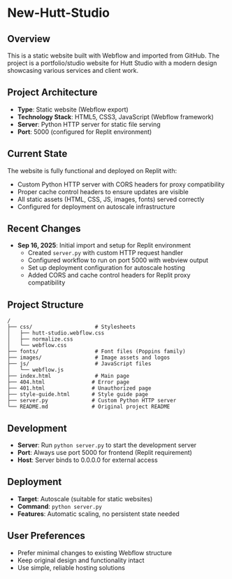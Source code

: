 # New-Hutt-Studio

## Overview
This is a static website built with Webflow and imported from GitHub. The project is a portfolio/studio website for Hutt Studio with a modern design showcasing various services and client work.

## Project Architecture
- **Type**: Static website (Webflow export)
- **Technology Stack**: HTML5, CSS3, JavaScript (Webflow framework)
- **Server**: Python HTTP server for static file serving
- **Port**: 5000 (configured for Replit environment)

## Current State
The website is fully functional and deployed on Replit with:
- Custom Python HTTP server with CORS headers for proxy compatibility
- Proper cache control headers to ensure updates are visible
- All static assets (HTML, CSS, JS, images, fonts) served correctly
- Configured for deployment on autoscale infrastructure

## Recent Changes
- **Sep 16, 2025**: Initial import and setup for Replit environment
  - Created `server.py` with custom HTTP request handler
  - Configured workflow to run on port 5000 with webview output
  - Set up deployment configuration for autoscale hosting
  - Added CORS and cache control headers for Replit proxy compatibility

## Project Structure
```
/
├── css/                    # Stylesheets
│   ├── hutt-studio.webflow.css
│   ├── normalize.css
│   └── webflow.css
├── fonts/                  # Font files (Poppins family)
├── images/                 # Image assets and logos
├── js/                     # JavaScript files
│   └── webflow.js
├── index.html              # Main page
├── 404.html               # Error page
├── 401.html               # Unauthorized page  
├── style-guide.html       # Style guide page
├── server.py              # Custom Python HTTP server
└── README.md              # Original project README

```

## Development
- **Server**: Run `python server.py` to start the development server
- **Port**: Always use port 5000 for frontend (Replit requirement)
- **Host**: Server binds to 0.0.0.0 for external access

## Deployment
- **Target**: Autoscale (suitable for static websites)
- **Command**: `python server.py`
- **Features**: Automatic scaling, no persistent state needed

## User Preferences
- Prefer minimal changes to existing Webflow structure
- Keep original design and functionality intact
- Use simple, reliable hosting solutions